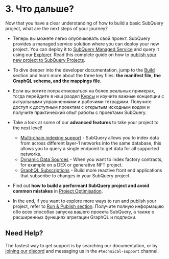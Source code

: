 # 3. Что дальше?

Now that you have a clear understanding of how to build a basic SubQuery project, what are the next steps of your journey?

- Теперь вы можете легко опубликовать свой проект. SubQuery provides a managed service solution where you can deploy your new project. You can deploy it to [SubQuery Managed Service](https://managedservice.subquery.network) and query it using our [Explorer](https://explorer.subquery.network). Read this complete guide on how to [publish your new project to SubQuery Projects](../run_publish/publish.md).

- To dive deeper into the developer documentation, jump to the [Build ](../build/introduction.md) section and learn more about the three key files: **the manifest file, the GraphQL schema, and the mappings file.**

- Если вы хотите попрактиковаться на более реальных примерах, тогда перейдите в наш раздел [Курсы](../academy/herocourse/welcome.md) и изучите важные концепции с актуальными упражнениями и рабочими тетрадями. Получите доступ к доступным проектам с открытым исходным кодом и получите практический опыт работы с проектами SubQuery.

- Take a look at some of our **advanced features** to take your project to the next level!

  - [Multi-chain indexing support](../build/multi-chain.md) - SubQuery allows you to index data from across different layer-1 networks into the same database, this allows you to query a single endpoint to get data for all supported networks.
  - [Dynamic Data Sources](../build/dynamicdatasources.md) - When you want to index factory contracts, for example on a DEX or generative NFT project.
  - [GraphQL Subscriptions](../run_publish/subscription.md) - Build more reactive front end applications that subscribe to changes in your SubQuery project.

- Find out **how to build a performant SubQuery project and avoid common mistakes** in [Project Optimisation](../build/optimisation.md).

- In the end, if you want to explore more ways to run and publish your project, refer to [Run & Publish section](../run_publish/run.md). Получите полную информацию обо всех способах запуска вашего проекта SubQuery, а также о расширенных функциях агрегации GraphQL и подписки.

## Need Help?

The fastest way to get support is by searching our documentation, or by [joining our discord](https://discord.com/invite/subquery) and messaging us in the `#technical-support` channel.
